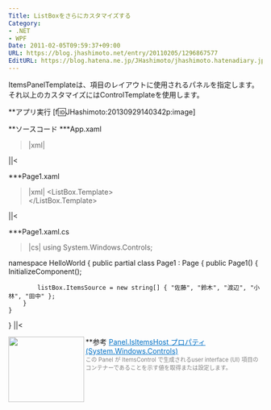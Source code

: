 ```yaml
---
Title: ListBoxをさらにカスタマイズする
Category:
- .NET
- WPF
Date: 2011-02-05T09:59:37+09:00
URL: https://blog.jhashimoto.net/entry/20110205/1296867577
EditURL: https://blog.hatena.ne.jp/JHashimoto/jhashimoto.hatenadiary.jp/atom/entry/12921228815717258185
---
```


ItemsPanelTemplateは、項目のレイアウトに使用されるパネルを指定します。それ以上のカスタマイズにはControlTemplateを使用します。

**アプリ実行
[f:id:JHashimoto:20130929140342p:image]

**ソースコード
***App.xaml
>|xml|
<Application x:Class="HelloWorld.App"
             xmlns="http://schemas.microsoft.com/winfx/2006/xaml/presentation"
             xmlns:x="http://schemas.microsoft.com/winfx/2006/xaml"
             StartupUri="Page1.xaml">
</Application>
||<

***Page1.xaml
>|xml|
<Page x:Class="HelloWorld.Page1"
      xmlns="http://schemas.microsoft.com/winfx/2006/xaml/presentation"
      xmlns:x="http://schemas.microsoft.com/winfx/2006/xaml"
      xmlns:mc="http://schemas.openxmlformats.org/markup-compatibility/2006" 
      xmlns:d="http://schemas.microsoft.com/expression/blend/2008" 
      mc:Ignorable="d" 
      d:DesignHeight="300" d:DesignWidth="300"
      Title="Page1">
    <ListBox x:Name="listBox" Width="200" Height="100">
        <ListBox.Template>
            <ControlTemplate TargetType="{x:Type ListBox}">
                <StackPanel Background="LightBlue">
                    <!-- IsItemsHostで項目を表示するパネルを指定する -->
                    <UniformGrid IsItemsHost="True" Columns="2" />                    
                </StackPanel>
            </ControlTemplate>
        </ListBox.Template>
    </ListBox>
</Page>
||<

***Page1.xaml.cs
>|cs|
using System.Windows.Controls;

namespace HelloWorld {
    public partial class Page1 : Page {
        public Page1() {
            InitializeComponent();

            listBox.ItemsSource = new string[] { "佐藤", "鈴木", "渡辺", "小林", "田中" };
        }
    }
}
||<

**参考
<a href="http://msdn.microsoft.com/query/dev10.query?appId=Dev10IDEF1&l=JA-JP&k=k%28SYSTEM.WINDOWS.CONTROLS.PANEL.ISITEMSHOST%29;k%28VS.XAMLEDITOR%29;k%28TargetFrameworkMoniker-%22.NETFRAMEWORK%2cVERSION%3dV4.0%22%29&rd=true" target="_blank"><img class="alignleft" align="left" border="0" src="http://capture.heartrails.com/150x130/shadow?http://msdn.microsoft.com/query/dev10.query?appId=Dev10IDEF1&l=JA-JP&k=k%28SYSTEM.WINDOWS.CONTROLS.PANEL.ISITEMSHOST%29;k%28VS.XAMLEDITOR%29;k%28TargetFrameworkMoniker-%22.NETFRAMEWORK%2cVERSION%3dV4.0%22%29&rd=true" alt="" width="150" height="130" /></a><a style="color:#0070C5;" href="http://msdn.microsoft.com/query/dev10.query?appId=Dev10IDEF1&l=JA-JP&k=k%28SYSTEM.WINDOWS.CONTROLS.PANEL.ISITEMSHOST%29;k%28VS.XAMLEDITOR%29;k%28TargetFrameworkMoniker-%22.NETFRAMEWORK%2cVERSION%3dV4.0%22%29&rd=true" target="_blank">Panel.IsItemsHost プロパティ (System.Windows.Controls)</a><a href="http://b.hatena.ne.jp/entry/http://msdn.microsoft.com/query/dev10.query?appId=Dev10IDEF1&l=JA-JP&k=k%28SYSTEM.WINDOWS.CONTROLS.PANEL.ISITEMSHOST%29;k%28VS.XAMLEDITOR%29;k%28TargetFrameworkMoniker-%22.NETFRAMEWORK%2cVERSION%3dV4.0%22%29&rd=true" target="_blank"><img border="0" src="http://b.hatena.ne.jp/entry/image/http://msdn.microsoft.com/query/dev10.query?appId=Dev10IDEF1&l=JA-JP&k=k%28SYSTEM.WINDOWS.CONTROLS.PANEL.ISITEMSHOST%29;k%28VS.XAMLEDITOR%29;k%28TargetFrameworkMoniker-%22.NETFRAMEWORK%2cVERSION%3dV4.0%22%29&rd=true" alt="" /></a><br><span style="color: #808080;font-size: 80%;">この Panel が ItemsControl で生成されるuser interface (UI) 項目のコンテナーであることを示す値を取得または設定します。</span><br style="clear:both;" />
